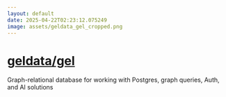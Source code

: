 ```yaml
---
layout: default
date: 2025-04-22T02:23:12.075249
image: assets/geldata_gel_cropped.png
---
```


# [geldata/gel](https://github.com/geldata/gel)

Graph-relational database for working with Postgres, graph queries, Auth, and AI solutions
